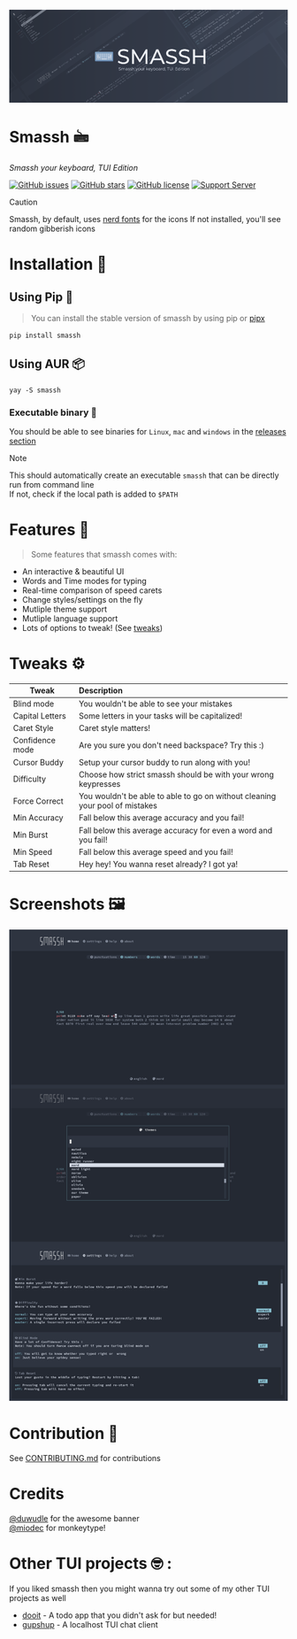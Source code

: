 ![SMASSH](imgs/smassh_banner.png)

# Smassh 🖮

_Smassh your keyboard, TUI Edition_

[![GitHub issues](https://img.shields.io/github/issues/kraanzu/smassh?color=red&style=for-the-badge)](https://github.com/kraanzu/smassh/issues)
[![GitHub stars](https://img.shields.io/github/stars/kraanzu/smassh?color=green&style=for-the-badge)](https://github.com/kraanzu/smassh/stargazers)
[![GitHub license](https://img.shields.io/github/license/kraanzu/smassh?color=yellow&style=for-the-badge)](https://github.com/kraanzu/smassh/blob/main/LICENSE)
[![Support Server](https://img.shields.io/discord/989186205025464390.svg?label=Discord&logo=Discord&colorB=7289da&style=for-the-badge)](https://discord.gg/WA2ER9MBWa)

> [!CAUTION]
> Smassh, by default, uses [nerd fonts](https://www.nerdfonts.com/) for the icons
> If not installed, you'll see random gibberish icons

# Installation 🔨

## Using Pip 🐍

> You can install the stable version of smassh by using pip or [pipx](https://github.com/pypa/pipx)

```bash
pip install smassh
```

## Using AUR 📦

```
yay -S smassh
```

### Executable binary 🔌

You should be able to see binaries for `Linux`, `mac` and `windows` in the [releases section](https://github.com/kraanzu/smassh/releases)

> [!NOTE]
> This should automatically create an executable `smassh` that can be directly run from command line \
> If not, check if the local path is added to `$PATH`

# Features 🌟

> Some features that smassh comes with:

- An interactive & beautiful UI
- Words and Time modes for typing
- Real-time comparison of speed carets
- Change styles/settings on the fly
- Mutliple theme support
- Mutliple language support
- Lots of options to tweak! (See [tweaks](#tweaks-gear))

# Tweaks ⚙️

| Tweak           | Description                                                                  |
| --------------- | :--------------------------------------------------------------------------- |
| Blind mode      | You wouldn't be able to see your mistakes                                    |
| Capital Letters | Some letters in your tasks will be capitalized!                              |
| Caret Style     | Caret style matters!                                                         |
| Confidence mode | Are you sure you don't need backspace? Try this :)                           |
| Cursor Buddy    | Setup your cursor buddy to run along with you!                               |
| Difficulty      | Choose how strict smassh should be with your wrong keypresses                |
| Force Correct   | You wouldn't be able to able to go on without cleaning your pool of mistakes |
| Min Accuracy    | Fall below this average accuracy and you fail!                               |
| Min Burst       | Fall below this average accuracy for even a word and you fail!               |
| Min Speed       | Fall below this average speed and you fail!                                  |
| Tab Reset       | Hey hey! You wanna reset already? I got ya!                                  |

# Screenshots 🖼️

![github](imgs/preview.png)

# Contribution 🤝

See [CONTRIBUTING.md](CONTRIBUTING.md) for contributions

# Credits 
[@duwudle](https://github.com/duwudle) for the awesome banner \
[@miodec](https://github.com/Miodec) for monkeytype!

# Other TUI projects 🤓 :

If you liked smassh then you might wanna try out some of my other TUI projects as well

- [dooit](https://github.com/kraanzu/dooit) - A todo app that you didn't ask for but needed!
- [gupshup](https://github.com/kraanzu/gupshup) - A localhost TUI chat client
